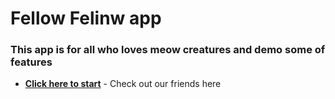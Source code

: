 # Fellow Felinw app
### This app is for all who loves meow creatures and demo some of features
- __[Click here to start](https://my-fellows.vercel.app/)__ - Check out our friends here
